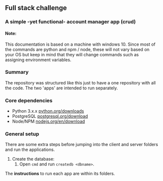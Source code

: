 ## Full stack challenge

### A simple -yet functional- account manager app (crud)

#### Note:
This documentation is based on a machine with windows 10. Since most of the commands are python and npm / node, these will not vary based on your OS but keep in mind that they will change commands such as assigning environment variables.

### Summary
The repository was structured like this just to have a one repository with all the code. The two 'apps' are intended to run separately.

### Core dependencies
* Python 3.x.x [python.org/downloads](https://www.python.org/downloads/ "Download Python page")
* PostgreSQL [postgresql.org/download](https://www.postgresql.org/download/ "Download PostgreSQL page")
* Node/NPM [nodejs.org/en/download](https://nodejs.org/es/download/ "Download Node page")

### General setup
There are some extra steps before jumping into the client and server folders and run the applications.
1. Create the database:
   1. Open `cmd` and run `createdb <dbname>`.

The **instructions** to run each app are within its folders.